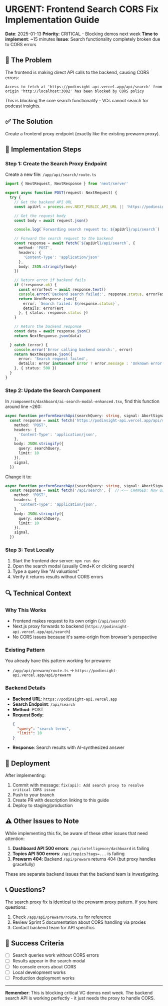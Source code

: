# URGENT: Frontend Search CORS Fix Implementation Guide

**Date**: 2025-01-13
**Priority**: CRITICAL - Blocking demos next week
**Time to implement**: ~15 minutes
**Issue**: Search functionality completely broken due to CORS errors

## 🚨 The Problem

The frontend is making direct API calls to the backend, causing CORS errors:

```
Access to fetch at 'https://podinsight-api.vercel.app/api/search' from origin 'http://localhost:3002' has been blocked by CORS policy
```

This is blocking the core search functionality - VCs cannot search for podcast insights.

## ✅ The Solution

Create a frontend proxy endpoint (exactly like the existing prewarm proxy).

## 📝 Implementation Steps

### Step 1: Create the Search Proxy Endpoint

Create a new file: `/app/api/search/route.ts`

```typescript
import { NextRequest, NextResponse } from 'next/server'

export async function POST(request: NextRequest) {
  try {
    // Get the backend API URL
    const apiUrl = process.env.NEXT_PUBLIC_API_URL || 'https://podinsight-api.vercel.app'

    // Get the request body
    const body = await request.json()

    console.log(`Forwarding search request to: ${apiUrl}/api/search`)

    // Forward the search request to the backend
    const response = await fetch(`${apiUrl}/api/search`, {
      method: 'POST',
      headers: {
        'Content-Type': 'application/json'
      },
      body: JSON.stringify(body)
    })

    // Return error if backend fails
    if (!response.ok) {
      const errorText = await response.text()
      console.error('Backend search failed:', response.status, errorText)
      return NextResponse.json({
        error: `Search failed: ${response.status}`,
        details: errorText
      }, { status: response.status })
    }

    // Return the backend response
    const data = await response.json()
    return NextResponse.json(data)

  } catch (error) {
    console.error('Error calling backend search:', error)
    return NextResponse.json({
      error: 'Search request failed',
      details: error instanceof Error ? error.message : 'Unknown error'
    }, { status: 500 })
  }
}
```

### Step 2: Update the Search Component

In `/components/dashboard/ai-search-modal-enhanced.tsx`, find this function around line ~260:

```typescript
async function performSearchApi(searchQuery: string, signal: AbortSignal) {
  const response = await fetch('https://podinsight-api.vercel.app/api/search', {
    method: 'POST',
    headers: {
      'Content-Type': 'application/json',
    },
    body: JSON.stringify({
      query: searchQuery,
      limit: 10
    }),
    signal,
  })
```

Change it to:

```typescript
async function performSearchApi(searchQuery: string, signal: AbortSignal) {
  const response = await fetch('/api/search', {  // <-- CHANGED: Now uses local proxy
    method: 'POST',
    headers: {
      'Content-Type': 'application/json',
    },
    body: JSON.stringify({
      query: searchQuery,
      limit: 10
    }),
    signal,
  })
```

### Step 3: Test Locally

1. Start the frontend dev server: `npm run dev`
2. Open the search modal (usually Cmd+K or clicking search)
3. Type a query like "AI valuations"
4. Verify it returns results without CORS errors

## 🔍 Technical Context

### Why This Works
- Frontend makes request to its own origin (`/api/search`)
- Next.js proxy forwards to backend (`https://podinsight-api.vercel.app/api/search`)
- No CORS issues because it's same-origin from browser's perspective

### Existing Pattern
You already have this pattern working for prewarm:
- `/app/api/prewarm/route.ts` → `https://podinsight-api.vercel.app/api/prewarm`

### Backend Details
- **Backend URL**: `https://podinsight-api.vercel.app`
- **Search Endpoint**: `/api/search`
- **Method**: POST
- **Request Body**:
  ```json
  {
    "query": "search terms",
    "limit": 10
  }
  ```
- **Response**: Search results with AI-synthesized answer

## 🚀 Deployment

After implementing:
1. Commit with message: `fix(api): Add search proxy to resolve critical CORS issue`
2. Push to your branch
3. Create PR with description linking to this guide
4. Deploy to staging/production

## ⚠️ Other Issues to Note

While implementing this fix, be aware of these other issues that need attention:

1. **Dashboard API 500 errors**: `/api/intelligence/dashboard` is failing
2. **Topics API 500 errors**: `/api/topics?tags=...` is failing
3. **Prewarm 404**: Backend `/api/prewarm` returns 404 (but proxy handles gracefully)

These are separate backend issues that the backend team is investigating.

## 📞 Questions?

The search proxy fix is identical to the prewarm proxy pattern. If you have questions:
1. Check `/app/api/prewarm/route.ts` for reference
2. Review Sprint 5 documentation about CORS handling via proxies
3. Contact backend team for API specifics

## 🎯 Success Criteria

- [ ] Search queries work without CORS errors
- [ ] Results appear in the search modal
- [ ] No console errors about CORS
- [ ] Local development works
- [ ] Production deployment works

---

**Remember**: This is blocking critical VC demos next week. The backend search API is working perfectly - it just needs the proxy to handle CORS.
